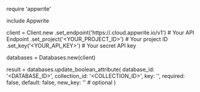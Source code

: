 require 'appwrite'

include Appwrite

client = Client.new
    .set_endpoint('https://<REGION>.cloud.appwrite.io/v1') # Your API Endpoint
    .set_project('<YOUR_PROJECT_ID>') # Your project ID
    .set_key('<YOUR_API_KEY>') # Your secret API key

databases = Databases.new(client)

result = databases.update_boolean_attribute(
    database_id: '<DATABASE_ID>',
    collection_id: '<COLLECTION_ID>',
    key: '',
    required: false,
    default: false,
    new_key: '' # optional
)
